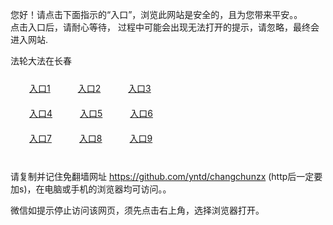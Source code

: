 您好！请点击下面指示的“入口”，浏览此网站是安全的，且为您带来平安。。 <br/>
点击入口后，请耐心等待， 过程中可能会出现无法打开的提示，请忽略，最终会进入网站. </br>

法轮大法在长春<br/>
<div style="padding:10px"><a style="margin:20px" target="_blank" href="https://dewbbq4yry0aa.cloudfront.net/2Qpsp?telxokz" id="ccLink1" rel="nofollow">入口1</a> <a target="_blank" style="margin:20px" href="https://d1q449zed0iux6.cloudfront.net/2Qpsp?ejcbd" id="ccLink2" rel="nofollow">入口2</a> <a style="margin:20px" target="_blank" href="https://do64w0hql9511.cloudfront.net/2Qpsp?skcas" id="ccLink3" rel="nofollow">入口3</a></div>

<div style="padding:10px" ><a style="margin:20px" target="_blank" href="https://dewbbq4yry0aa.cloudfront.net/2Qpsp?telxokz" id="ccLink4" rel="nofollow">入口4</a> <a style="margin:20px" href="https://d1q449zed0iux6.cloudfront.net/2Qpsp?ejcbd" target="_blank" id="ccLink5" rel="nofollow">入口5</a> <a style="margin:20px" href="https://do64w0hql9511.cloudfront.net/2Qpsp?skcas" target="_blank" id="ccLink6" rel="nofollow">入口6</a></div>

<div style="padding:10px"><a style="margin:20px" target="_blank" href="https://dewbbq4yry0aa.cloudfront.net/2Qpsp?telxokz" id="ccLink7" rel="nofollow">入口7</a> <a style="margin:20px" href="https://d1q449zed0iux6.cloudfront.net/2Qpsp?ejcbd" target="_blank" id="ccLink8" rel="nofollow">入口8</a> <a style="margin:20px" target="_blank" href="https://do64w0hql9511.cloudfront.net/2Qpsp?skcas" id="ccLink9" rel="nofollow">入口9</a></div>

<br/>



请复制并记住免翻墙网址 https://github.com/yntd/changchunzx (http后一定要加s)，在电脑或手机的浏览器均可访问。。<br/>

微信如提示停止访问该网页，须先点击右上角，选择浏览器打开。
